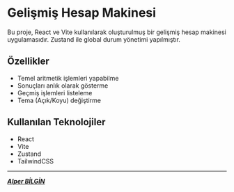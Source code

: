 # Gelişmiş Hesap Makinesi

Bu proje, React ve Vite kullanılarak oluşturulmuş bir gelişmiş hesap makinesi uygulamasıdır. Zustand ile global durum yönetimi yapılmıştır.

## Özellikler

- Temel aritmetik işlemleri yapabilme
- Sonuçları anlık olarak gösterme
- Geçmiş işlemleri listeleme
- Tema (Açık/Koyu) değiştirme

## Kullanılan Teknolojiler

- React
- Vite
- Zustand
- TailwindCSS

---

**_[Alper BİLGİN](https://github.com/Alper-Bilgin)_**
